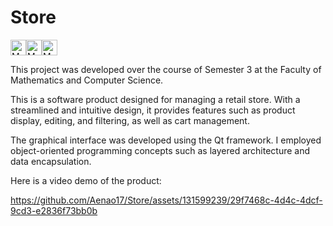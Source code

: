 # Store

<img src="https://raw.githubusercontent.com/Tarikul-Islam-Anik/Animated-Fluent-Emojis/master/Emojis/People%20with%20activities/Man%20in%20Tuxedo%20Light%20Skin%20Tone.png" alt="Man in Tuxedo Light Skin Tone" width="25" height="25" /><img src="https://raw.githubusercontent.com/Tarikul-Islam-Anik/Animated-Fluent-Emojis/master/Emojis/People%20with%20activities/Man%20in%20Tuxedo%20Light%20Skin%20Tone.png" alt="Man in Tuxedo Light Skin Tone" width="25" height="25" /><img src="https://raw.githubusercontent.com/Tarikul-Islam-Anik/Animated-Fluent-Emojis/master/Emojis/People%20with%20activities/Man%20in%20Tuxedo%20Light%20Skin%20Tone.png" alt="Man in Tuxedo Light Skin Tone" width="25" height="25" />

This project was developed over the course of Semester 3 at the Faculty of Mathematics and Computer Science.

This is a software product designed for managing a retail store. With a streamlined and intuitive design, it provides features such as product display, editing, and filtering, as well as cart management.

The graphical interface was developed using the Qt framework. I employed object-oriented programming concepts such as layered architecture and data encapsulation.

Here is a video demo of the product:


https://github.com/Aenao17/Store/assets/131599239/29f7468c-4d4c-4dcf-9cd3-e2836f73bb0b

